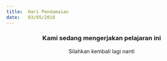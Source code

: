 ```yaml
---
title:  Hari Pendamaian
date:   03/05/2018
---
```


### <center>Kami sedang mengerjakan pelajaran ini</center>
<center>Silahkan kembali lagi nanti</center>